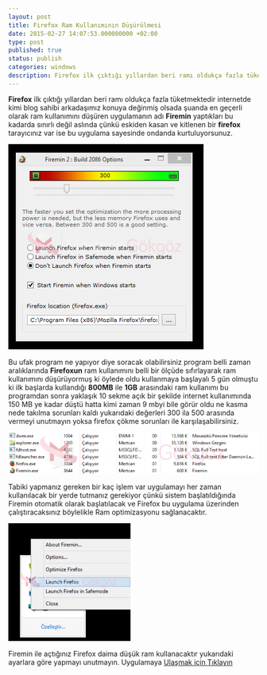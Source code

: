 ```yaml
---
layout: post
title: Firefox Ram Kullanımının Düşürülmesi
date: 2015-02-27 14:07:53.000000000 +02:00
type: post
published: true
status: publish
categories: windows
description: Firefox ilk çıktığı yıllardan beri ramı oldukça fazla tüketmektedir internetde kimi blog sahibi arkadaşımız konuya değinmiş olsada şuanda en geçerli
---
```

**Firefox** ilk çıktığı yıllardan beri ramı oldukça fazla tüketmektedir internetde kimi blog sahibi arkadaşımız konuya değinmiş olsada şuanda en geçerli olarak ram kullanımını düşüren uygulamanın adı **Firemin** yaptıkları bu kadarda sınırlı değil aslında çünkü eskiden kasan ve kitlenen bir **firefox** tarayıcınız var ise bu uygulama sayesinde ondanda kurtuluyorsunuz.

![fireminfirefoxoptimization](/assets/fireminfirefoxoptimization.png)

Bu ufak program ne yapıyor diye soracak olabilirsiniz program belli zaman aralıklarında **Firefoxun** ram kullanımını belli bir ölçüde sıfırlayarak ram kullanımını düşürüyormuş ki öylede oldu kullanmaya başlayalı 5 gün olmuştu ki ilk başlarda kullandığı **800MB** ile **1GB** arasındaki ram kullanımı bu programdan sonra yaklaşık 10 sekme açık bir şekilde internet kullanımında 150 MB ye kadar düştü hatta kimi zaman 9 mbyi bile görür oldu ne kasma nede takılma sorunları kaldı yukarıdaki değerleri 300 ila 500 arasında vermeyi unutmayın yoksa firefox çökme sorunları ile karşılaşabilirsiniz.

![fireminornek1](/assets/fireminornek1.png)

Tabiki yapmanız gereken bir kaç işlem var uygulamayı her zaman kullanılacak bir yerde tutmanız gerekiyor çünkü sistem başlatıldığında Firemin otomatik olarak başlatılacak ve Firefox bu uygulama üzerinden çalıştıracaksınız böylelikle Ram optimizasyonu sağlanacaktır.

![traymenu](/assets/traymenu.png)

Firemin ile açtığınız Firefox daima düşük ram kullanacaktır yukarıdaki ayarlara göre yapmayı unutmayın. Uygulamaya [Ulaşmak için Tıklayın](http://www.rizonesoft.com/software/firemin/)
